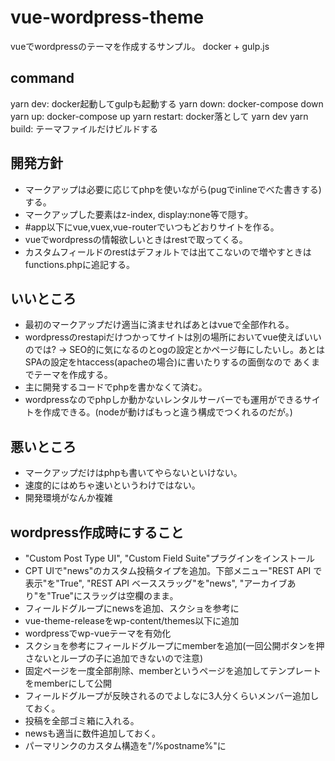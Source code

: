 # vue-wordpress-theme

vueでwordpressのテーマを作成するサンプル。
docker + gulp.js

## command
yarn dev: docker起動してgulpも起動する
yarn down: docker-compose down
yarn up: docker-compose up
yarn restart: docker落として yarn dev
yarn build: テーマファイルだけビルドする



## 開発方針
- マークアップは必要に応じてphpを使いながら(pugでinlineでべた書きする)する。
- マークアップした要素はz-index, display:none等で隠す。
- #app以下にvue,vuex,vue-routerでいつもどおりサイトを作る。
- vueでwordpressの情報欲しいときはrestで取ってくる。
- カスタムフィールドのrestはデフォルトでは出てこないので増やすときはfunctions.phpに追記する。

## いいところ
- 最初のマークアップだけ適当に済ませればあとはvueで全部作れる。
- wordpressのrestapiだけつかってサイトは別の場所においてvue使えばいいのでは? -> SEO的に気になるのとogの設定とかページ毎にしたいし。あとはSPAの設定をhtaccess(apacheの場合)に書いたりするの面倒なので
あくまでテーマを作成する。
- 主に開発するコードでphpを書かなくて済む。
- wordpressなのでphpしか動かないレンタルサーバーでも運用ができるサイトを作成できる。(nodeが動けばもっと違う構成でつくれるのだが。)

## 悪いところ
- マークアップだけはphpも書いてやらないといけない。
- 速度的にはめちゃ速いというわけではない。
- 開発環境がなんか複雑



## wordpress作成時にすること

- "Custom Post Type UI", "Custom Field Suite"プラグインをインストール
- CPT UIで"news"のカスタム投稿タイプを追加。下部メニュー"REST API で表示"を"True", "REST API ベーススラッグ"を"news", "アーカイブあり"を"True"にスラッグは空欄のまま。
- フィールドグループにnewsを追加、スクショを参考に
- vue-theme-releaseをwp-content/themes以下に追加
- wordpressでwp-vueテーマを有効化
- スクショを参考にフィールドグループにmemberを追加(一回公開ボタンを押さないとループの子に追加できないので注意)
- 固定ページを一度全部削除、memberというページを追加してテンプレートをmemberにして公開
- フィールドグループが反映されるのでよしなに3人分くらいメンバー追加しておく。
- 投稿を全部ゴミ箱に入れる。
- newsも適当に数件追加しておく。
- パーマリンクのカスタム構造を"/%postname%"に

